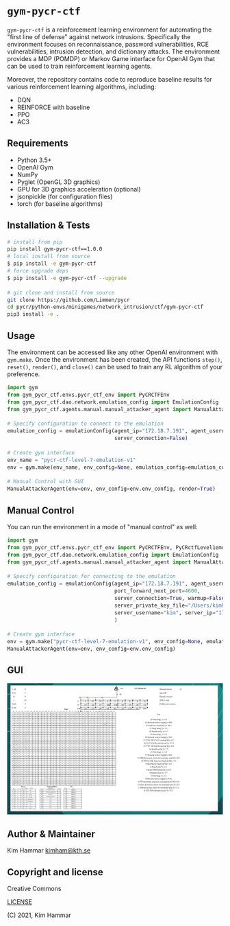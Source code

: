 # `gym-pycr-ctf`

`gym-pycr-ctf` is a reinforcement learning environment for automating the "first line of defense" against
network intrusions. Specifically the environment focuses on reconnaissance, password vulnerabilities, RCE vulnerabilities, 
intrusion detection, and dictionary attacks. The environment provides a MDP (POMDP) or Markov Game interface for 
OpenAI Gym that can be used to train reinforcement learning agents. 

Moreover, the repository contains code to reproduce baseline results for various reinforcement learning algorithms, including:

- DQN
- REINFORCE with baseline
- PPO
- AC3

## Requirements

- Python 3.5+
- OpenAI Gym
- NumPy
- Pyglet (OpenGL 3D graphics)
- GPU for 3D graphics acceleration (optional)
- jsonpickle (for configuration files)
- torch (for baseline algorithms)


## Installation & Tests

```bash
# install from pip
pip install gym-pycr-ctf==1.0.0
# local install from source
$ pip install -e gym-pycr-ctf
# force upgrade deps
$ pip install -e gym-pycr-ctf --upgrade

# git clone and install from source
git clone https://github.com/Limmen/pycr
cd pycr/python-envs/minigames/network_intrusion/ctf/gym-pycr-ctf
pip3 install -e .
```

## Usage
The environment can be accessed like any other OpenAI environment with `gym.make`.
Once the environment has been created, the API functions
`step()`, `reset()`, `render()`, and `close()` can be used to train any RL algorithm of
your preference.

```python
import gym
from gym_pycr_ctf.envs.pycr_ctf_env import PyCRCTFEnv
from gym_pycr_ctf.dao.network.emulation_config import EmulationConfig
from gym_pycr_ctf.agents.manual.manual_attacker_agent import ManualAttackerAgent

# Specify configuration to connect to the emulation
emulation_config = emulationConfig(agent_ip="172.18.7.191", agent_username="agent", agent_pw="agent",
                                   server_connection=False)

# Create gym interface
env_name = "pycr-ctf-level-7-emulation-v1"
env = gym.make(env_name, env_config=None, emulation_config=emulation_config)

# Manual Control with GUI
ManualAttackerAgent(env=env, env_config=env.env_config, render=True)
```

## Manual Control
You can run the environment in a mode of "manual control" as well:

```python
import gym
from gym_pycr_ctf.envs.pycr_ctf_env import PyCRCTFEnv, PyCRctfLevel1emulation1Env
from gym_pycr_ctf.dao.network.emulation_config import EmulationConfig
from gym_pycr_ctf.agents.manual.manual_attacker_agent import ManualAttackerAgent

# Specify configuration for connecting to the emulation
emulation_config = emulationConfig(agent_ip="172.18.7.191", agent_username="agent", agent_pw="agent",
                                   port_forward_next_port=4600,
                                   server_connection=True, warmup=False, warmup_iterations=500,
                                   server_private_key_file="/Users/kimham/.ssh/pycr_id_rsa",
                                   server_username="kim", server_ip="172.31.212.92"
                                   )

# Create gym interface
env = gym.make("pycr-ctf-level-7-emulation-v1", env_config=None, emulation_config=emulation_config)
ManualAttackerAgent(env=env, env_config=env.env_config)
```

## GUI

<p align="center">
<img src="docs/gui_1.png" width="600">
</p>

## Author & Maintainer

Kim Hammar <kimham@kth.se>

## Copyright and license

Creative Commons

[LICENSE](../../../../../LICENSE.md)

(C) 2021, Kim Hammar